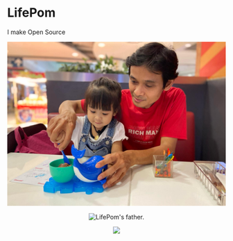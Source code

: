 # LifePom
<!--
**ksnlife/ksnlife** is a ✨ _special_ ✨ repository because its `README.md` (this file) appears on your GitHub profile.

Here are some ideas to get you started:

- 🔭 I’m currently working on ...
- 🌱 I’m currently learning ...
- 👯 I’m looking to collaborate on ...
- 🤔 I’m looking for help with ...
- 💬 Ask me about ...
- 📫 How to reach me: ...
- 😄 Pronouns: ...
- ⚡ Fun fact: ...
-->
I make Open Source

![LifePom's father](https://raw.githubusercontent.com/LifePom/LifePom/main/assets/f7694add-7c1e-44ee-859a-022520bf4a26.jpg "LifePom's father")

<p align=center>  
  <img src="https://github.com/LifePom/LifePom/assets/35027979/27838147-9161-419a-b58b-ee3f05bf456c" alt="LifePom's father." />
</p>

<p align=center>
  <a href="https://skillicons.dev">
    <img src="https://skillicons.dev/icons?i=html,css,js,jquery,php,python,flask,fastapi,nodejs,react,bootstrap,tailwind,firebase,mysql,postgresql,git,github,bitbucket,gitlab,docker,cloudflare,figma,raspberrypi" />
  </a>
</p>
